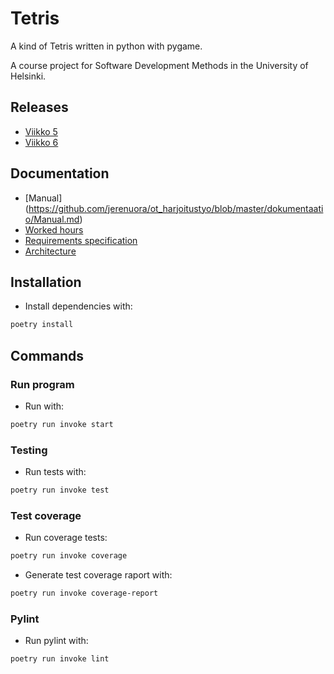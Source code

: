 # Tetris

A kind of Tetris written in python with pygame. 

A course project for Software Development Methods in the University of Helsinki. 

## Releases
- [Viikko 5](https://github.com/jerenuora/ot_harjoitustyo/releases/tag/viikko5)
- [Viikko 6](https://github.com/jerenuora/ot_harjoitustyo/releases/tag/viikko6)

## Documentation
- [Manual] (https://github.com/jerenuora/ot_harjoitustyo/blob/master/dokumentaatio/Manual.md)
- [Worked hours](https://github.com/jerenuora/ot_harjoitustyo/blob/master/dokumentaatio/Timetracking.md)
- [Requirements specification](https://github.com/jerenuora/ot_harjoitustyo/blob/master/dokumentaatio/Requirements.md)
- [Architecture](https://github.com/jerenuora/ot_harjoitustyo/blob/master/dokumentaatio/Architecture.md)
## Installation
- Install dependencies with:
```bash
poetry install
```

## Commands
### Run program 
- Run with:
```bash
poetry run invoke start
```

### Testing 
- Run tests with:
```bash 
poetry run invoke test
```

### Test coverage
- Run coverage tests:
```bash 
poetry run invoke coverage
```
- Generate test coverage raport with:
```bash
poetry run invoke coverage-report
```

### Pylint
- Run pylint with:
```bash
poetry run invoke lint
```

